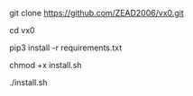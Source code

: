 git clone https://github.com/ZEAD2006/vx0.git

cd vx0

pip3 install -r requirements.txt


chmod +x install.sh

./install.sh

